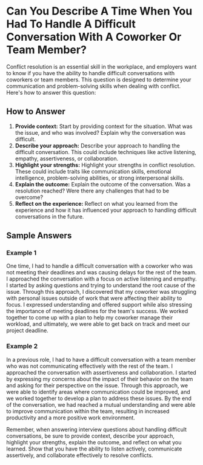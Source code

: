 Can You Describe A Time When You Had To Handle A Difficult Conversation With A Coworker Or Team Member?
============================================================================================================================

Conflict resolution is an essential skill in the workplace, and employers want to know if you have the ability to handle difficult conversations with coworkers or team members. This question is designed to determine your communication and problem-solving skills when dealing with conflict. Here's how to answer this question:

How to Answer
-------------

1. **Provide context:** Start by providing context for the situation. What was the issue, and who was involved? Explain why the conversation was difficult.
2. **Describe your approach:** Describe your approach to handling the difficult conversation. This could include techniques like active listening, empathy, assertiveness, or collaboration.
3. **Highlight your strengths:** Highlight your strengths in conflict resolution. These could include traits like communication skills, emotional intelligence, problem-solving abilities, or strong interpersonal skills.
4. **Explain the outcome:** Explain the outcome of the conversation. Was a resolution reached? Were there any challenges that had to be overcome?
5. **Reflect on the experience:** Reflect on what you learned from the experience and how it has influenced your approach to handling difficult conversations in the future.

Sample Answers
--------------

### Example 1

One time, I had to handle a difficult conversation with a coworker who was not meeting their deadlines and was causing delays for the rest of the team. I approached the conversation with a focus on active listening and empathy. I started by asking questions and trying to understand the root cause of the issue. Through this approach, I discovered that my coworker was struggling with personal issues outside of work that were affecting their ability to focus. I expressed understanding and offered support while also stressing the importance of meeting deadlines for the team's success. We worked together to come up with a plan to help my coworker manage their workload, and ultimately, we were able to get back on track and meet our project deadline.

### Example 2

In a previous role, I had to have a difficult conversation with a team member who was not communicating effectively with the rest of the team. I approached the conversation with assertiveness and collaboration. I started by expressing my concerns about the impact of their behavior on the team and asking for their perspective on the issue. Through this approach, we were able to identify areas where communication could be improved, and we worked together to develop a plan to address these issues. By the end of the conversation, we had reached a mutual understanding and were able to improve communication within the team, resulting in increased productivity and a more positive work environment.

Remember, when answering interview questions about handling difficult conversations, be sure to provide context, describe your approach, highlight your strengths, explain the outcome, and reflect on what you learned. Show that you have the ability to listen actively, communicate assertively, and collaborate effectively to resolve conflicts.
